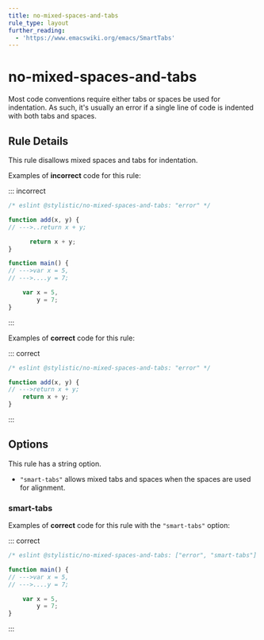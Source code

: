 ```yaml
---
title: no-mixed-spaces-and-tabs
rule_type: layout
further_reading:
  - 'https://www.emacswiki.org/emacs/SmartTabs'
---
```


# no-mixed-spaces-and-tabs

Most code conventions require either tabs or spaces be used for indentation. As such, it's usually an error if a single line of code is indented with both tabs and spaces.

## Rule Details

This rule disallows mixed spaces and tabs for indentation.

Examples of **incorrect** code for this rule:

::: incorrect

```js
/* eslint @stylistic/no-mixed-spaces-and-tabs: "error" */

function add(x, y) {
// --->..return x + y;

      return x + y;
}

function main() {
// --->var x = 5,
// --->....y = 7;

    var x = 5,
        y = 7;
}
```

:::

Examples of **correct** code for this rule:

::: correct

```js
/* eslint @stylistic/no-mixed-spaces-and-tabs: "error" */

function add(x, y) {
// --->return x + y;
    return x + y;
}
```

:::

## Options

This rule has a string option.

- `"smart-tabs"` allows mixed tabs and spaces when the spaces are used for alignment.

### smart-tabs

Examples of **correct** code for this rule with the `"smart-tabs"` option:

::: correct

```js
/* eslint @stylistic/no-mixed-spaces-and-tabs: ["error", "smart-tabs"] */

function main() {
// --->var x = 5,
// --->....y = 7;

    var x = 5,
        y = 7;
}
```

:::
